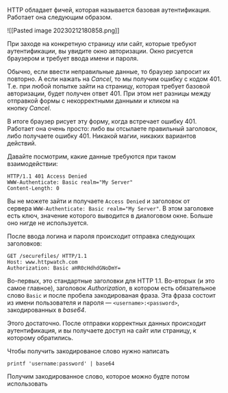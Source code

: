 
HTTP обладает фичей, которая называется базовая аутентификация. Работает она следующим образом.

![[Pasted image 20230212180858.png]]



При заходе на конкретную страницу или сайт, которые требуют аутентификации, вы увидите окно авторизации. Окно рисуется браузером и требует ввода имени и пароля.

Обычно, если ввести неправильные данные, то браузер запросит их повторно. А если нажать на _Сancel_, то мы получим ошибку с кодом 401. Т.е. при любой попытке зайти на страницу, которая требует базовой авторизации, будет получен ответ 401. При этом нет разницы между отправкой формы с некорректными данными и кликом на кнопку _Сancel_.

В итоге браузер рисует эту форму, когда встречает ошибку 401. Работает она очень просто: либо вы отсылаете правильный заголовок, либо получаете ошибку 401. Никакой магии, никаких вариантов действий.

Давайте посмотрим, какие данные требуются при таком взаимодействии:

```
HTTP/1.1 401 Access Denied
WWW-Authenticate: Basic realm="My Server"
Content-Length: 0
```

Вы не можете зайти и получаете `Access Denied` и заголовок от сервера `WWW-Authenticate: Basic realm="My Server"`. В этом заголовке есть ключ, значение которого выводится в диалоговом окне. Больше оно нигде не используется.

После ввода логина и пароля происходит отправка следующих заголовков:


```
GET /securefiles/ HTTP/1.1
Host: www.httpwatch.com
Authorization: Basic aHR0cHdhdGNoDmY=
```

Во-первых, это стандартные заголовки для HTTP 1.1. Во-вторых (и это самое главное), заголовок _Authorization_, в котором есть обязательное слово `Basic` и после пробела закодированая фраза. Эта фраза состоит из имени пользователя и пароля — `<username>:<password>`, закодированных в _base64_.

Этого достаточно. После отправки корректных данных происходит аутентификация, и вы получаете доступ на сайт или страницу, к которому обратились.

Чтобы получить закодированое слово нужно написать

```
printf 'username:password' | base64
```
Получим закодированное слово, которое можно будте потом использовать

